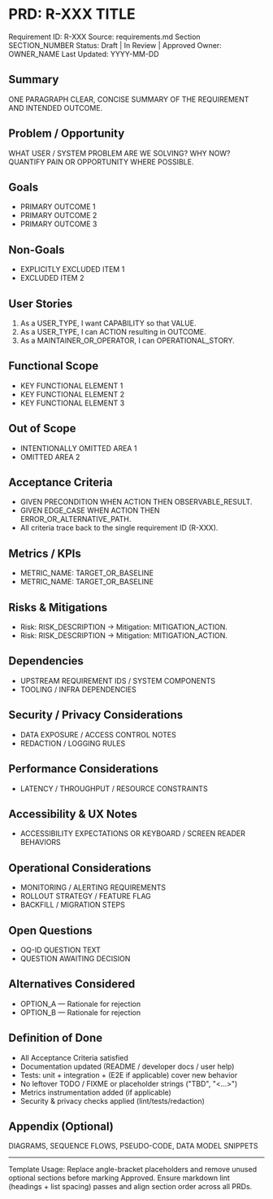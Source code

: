 # PRD: R-XXX TITLE

Requirement ID: R-XXX
Source: requirements.md Section SECTION_NUMBER
Status: Draft | In Review | Approved
Owner: OWNER_NAME
Last Updated: YYYY-MM-DD

## Summary

ONE PARAGRAPH CLEAR, CONCISE SUMMARY OF THE REQUIREMENT AND INTENDED OUTCOME.

## Problem / Opportunity

WHAT USER / SYSTEM PROBLEM ARE WE SOLVING? WHY NOW? QUANTIFY PAIN OR OPPORTUNITY WHERE POSSIBLE.

## Goals

- PRIMARY OUTCOME 1
- PRIMARY OUTCOME 2
- PRIMARY OUTCOME 3

## Non-Goals

- EXPLICITLY EXCLUDED ITEM 1
- EXCLUDED ITEM 2

## User Stories

1. As a USER_TYPE, I want CAPABILITY so that VALUE.
2. As a USER_TYPE, I can ACTION resulting in OUTCOME.
3. As a MAINTAINER_OR_OPERATOR, I can OPERATIONAL_STORY.

## Functional Scope

- KEY FUNCTIONAL ELEMENT 1
- KEY FUNCTIONAL ELEMENT 2
- KEY FUNCTIONAL ELEMENT 3

## Out of Scope

- INTENTIONALLY OMITTED AREA 1
- OMITTED AREA 2

## Acceptance Criteria

- GIVEN PRECONDITION WHEN ACTION THEN OBSERVABLE_RESULT.
- GIVEN EDGE_CASE WHEN ACTION THEN ERROR_OR_ALTERNATIVE_PATH.
- All criteria trace back to the single requirement ID (R-XXX).

## Metrics / KPIs

- METRIC_NAME: TARGET_OR_BASELINE
- METRIC_NAME: TARGET_OR_BASELINE

## Risks & Mitigations

- Risk: RISK_DESCRIPTION → Mitigation: MITIGATION_ACTION.
- Risk: RISK_DESCRIPTION → Mitigation: MITIGATION_ACTION.

## Dependencies

- UPSTREAM REQUIREMENT IDS / SYSTEM COMPONENTS
- TOOLING / INFRA DEPENDENCIES

## Security / Privacy Considerations

- DATA EXPOSURE / ACCESS CONTROL NOTES
- REDACTION / LOGGING RULES

## Performance Considerations

- LATENCY / THROUGHPUT / RESOURCE CONSTRAINTS

## Accessibility & UX Notes

- ACCESSIBILITY EXPECTATIONS OR KEYBOARD / SCREEN READER BEHAVIORS

## Operational Considerations

- MONITORING / ALERTING REQUIREMENTS
- ROLLOUT STRATEGY / FEATURE FLAG
- BACKFILL / MIGRATION STEPS

## Open Questions

- OQ-ID QUESTION TEXT
- QUESTION AWAITING DECISION

## Alternatives Considered

- OPTION_A — Rationale for rejection
- OPTION_B — Rationale for rejection

## Definition of Done

- All Acceptance Criteria satisfied
- Documentation updated (README / developer docs / user help)
- Tests: unit + integration + (E2E if applicable) cover new behavior
- No leftover TODO / FIXME or placeholder strings ("TBD", "<...>")
- Metrics instrumentation added (if applicable)
- Security & privacy checks applied (lint/tests/redaction)

## Appendix (Optional)

DIAGRAMS, SEQUENCE FLOWS, PSEUDO-CODE, DATA MODEL SNIPPETS

---
Template Usage: Replace angle-bracket placeholders and remove unused optional sections before marking Approved. Ensure markdown lint (headings + list spacing) passes and align section order across all PRDs.

